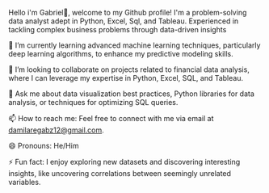  Hello i'm Gabriel👋, welcome to my Github profile! I'm a problem-solving data analyst adept in Python, Excel, Sql, and Tableau. Experienced in tackling complex business problems through data-driven insights  

🌱 I’m currently learning advanced machine learning techniques, particularly deep learning algorithms, to enhance my predictive modeling skills.

👯 I’m looking to collaborate on projects related to financial data analysis, where I can leverage my expertise in Python, Excel, SQL, and Tableau.

💬 Ask me about data visualization best practices, Python libraries for data analysis, or techniques for optimizing SQL queries.

📫 How to reach me: Feel free to connect with me via email at [damilaregabz12@gmail.com](mailto:damilaregabz12@gmail.com).

😄 Pronouns: He/Him

⚡ Fun fact: I enjoy exploring new datasets and discovering interesting insights, like uncovering correlations between seemingly unrelated variables.
